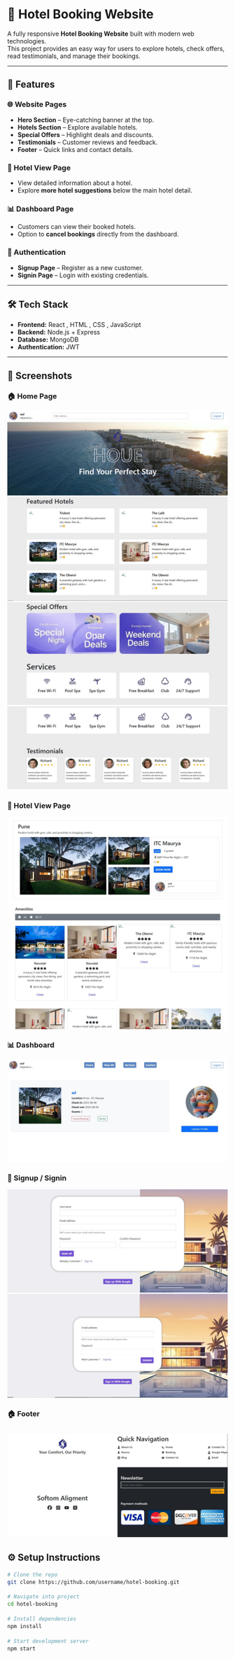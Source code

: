 # 🏨 Hotel Booking Website

A fully responsive **Hotel Booking Website** built with modern web technologies.  
This project provides an easy way for users to explore hotels, check offers, read testimonials, and manage their bookings.  

---

## 🚀 Features

### 🌐 Website Pages
- **Hero Section** – Eye-catching banner at the top.  
- **Hotels Section** – Explore available hotels.  
- **Special Offers** – Highlight deals and discounts.  
- **Testimonials** – Customer reviews and feedback.  
- **Footer** – Quick links and contact details.  

### 🏨 Hotel View Page
- View detailed information about a hotel.  
- Explore **more hotel suggestions** below the main hotel detail.  

### 📊 Dashboard Page
- Customers can view their booked hotels.  
- Option to **cancel bookings** directly from the dashboard.  

### 🔑 Authentication
- **Signup Page** – Register as a new customer.  
- **Signin Page** – Login with existing credentials.  

---

## 🛠️ Tech Stack
- **Frontend:** React , HTML , CSS , JavaScript  
- **Backend:** Node.js + Express
- **Database:** MongoDB 
- **Authentication:** JWT

---

## 📸 Screenshots

### 🏠 Home Page
![Home Page](./Frontend/front/src/assets/hosp1.JPG)
![Hotels Section](./Frontend/front/src/assets/hosp2.JPG)
![Special Offers](./Frontend/front/src/assets/hosp3.JPG)
![Testimonials](./Frontend/front/src/assets/hosp4.JPG)

### 🏨 Hotel View Page
![Hotel View Page](./Frontend/front/src/assets/hosp7.JPG)
![Hotel View Page1](./Frontend/front/src/assets/hosp8.JPG)

### 📊 Dashboard
![Dashboard](./Frontend/front/src/assets/hosp6.JPG)

### 🔑 Signup / Signin
![SignUp](./Frontend/front/src/assets/hosp9.JPG)
![SignIn](./Frontend/front/src/assets/hosp10.JPG)

### 🏠 Footer
![Footer](./Frontend/front/src/assets/hosp5.JPG)
---

## ⚙️ Setup Instructions
```bash
# Clone the repo
git clone https://github.com/username/hotel-booking.git

# Navigate into project
cd hotel-booking

# Install dependencies
npm install

# Start development server
npm start
